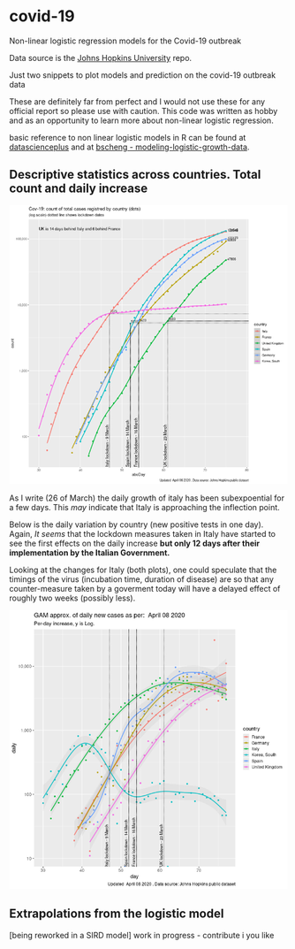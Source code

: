 # covid-19
Non-linear logistic regression models for the Covid-19 outbreak

Data source is the [Johns Hopkins University](https://github.com/CSSEGISandData/COVID-19) repo.

Just two snippets to plot models and prediction on the covid-19 outbreak data

These are definitely far from perfect and I would not use these for any official report so please use with caution. This code was written as hobby and as an opportunity to learn more about non-linear logistic regression.

basic reference to non linear logistic models in R can be found at [datascienceplus](https://datascienceplus.com/first-steps-with-non-linear-regression-in-r/) and at [bscheng - modeling-logistic-growth-data](https://bscheng.com/2014/05/07/modeling-logistic-growth-data-in-r/).

## Descriptive statistics across countries. Total count and daily increase



![alt text](https://github.com/artoo-git/covid-19/blob/master/images/Rplot06.png)



As I write (26 of March) the daily growth of italy has been subexpoential for a few days. This *may* indicate that Italy is approaching the inflection point. 

Below is the daily variation by country (new positive tests in one day). Again, *It seems* that the lockdown measures taken in Italy have started to see the first effects on the daily increase **but only 12 days after their implementation by the Italian Government.**

Looking at the changes for Italy (both plots), one could speculate that the timings of the virus (incubation time, duration of disease) are so that any counter-measure taken by a goverment today will have a delayed effect of roughly two weeks (possibly less).




![alt text](https://github.com/artoo-git/covid-19/blob/master/images/daycount.png)


## Extrapolations from the logistic model 

[being reworked in a SIRD model] work in progress - contribute i you like



